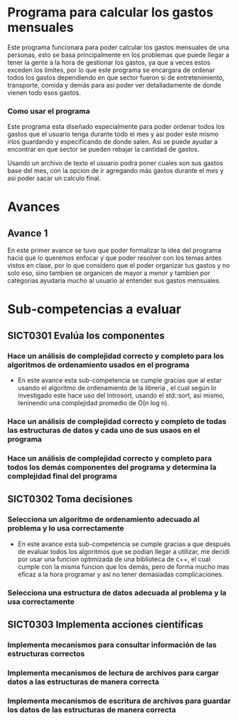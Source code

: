 # Programa para calcular los gastos mensuales
Este programa funcionara para poder calcular los gastos mensuales de una personas, esto se basa principalmente en los problemas que puede llegar a tener la gente a la hora de gestionar los gastos, ya que a veces estos exceden los limites, por lo que este programa se encargara de ordenar todos los gastos dependiendo en que sector fueron si de entretenimiento, transporte, comida y demás para asi poder ver detalladamente de donde vienen todo esos gastos.

### Como usar el programa
Este programa esta diseñado especialmente para poder ordenar todos los gastos que el usuario tenga durante todo el mes y asi poder este mismo irlos guardando y especificando de donde salen. Asi se puede ayudar a encontrar en que sector se pueden rebajar la cantidad de gastos.

Usando un archivo de texto el usuario podra poner cuales son sus gastos base del mes, con la opcion de ir agregando más gastos durante el mes y asi poder sacar un calculo final.

# Avances

## Avance 1
En este primer avance se tuvo que poder formalizar la idea del programa hacia que lo queremos enfocar y que poder resolver con los temas antes vistos en clase, por lo que considero que el poder organizar tus gastos y no solo eso, sino tambien se organicen de mayor a menor y tambien por categorias ayudaria mucho al usuario al entender sus gastos mensuales.

# Sub-competencias a evaluar

## SICT0301 Evalúa los componentes

### Hace un análisis de complejidad correcto y completo para los algoritmos de ordenamiento usados en el programa
- En este avance esta sub-competencia se cumple gracias que al estar usando el algoritmo de ordenamiento de la libreria <algorithm>, el cual según lo investigado este hace uso del Introsort, usando el std::sort, asi mismo, teninendo una complejidad promedio de O(n log n).

### Hace un análisis de complejidad correcto y completo de todas las estructuras de datos y cada uno de sus usaos en el programa

### Hace un análisis de complejidad correcto y completo para todos los demás componentes del programa y determina la complejidad final del programa

## SICT0302 Toma decisiones

### Selecciona un algoritmo de ordenamiento adecuado al problema y lo usa correctamente
- En este avance esta sub-competencia se cumple gracias a que después de evaluar todos los algoritmos que se podian llegar a utilizar, me decidi por usar una funcion optimizada de una biblioteca de c++, el cual cumple con la misma funcion que los demás, pero de forma mucho mas eficaz a la hora programar y asi no tener demasiadas complicaciones.

### Selecciona una estructura de datos adecuada al problema y la usa correctamente

## SICT0303 Implementa acciones científicas

### Implementa mecanismos para consultar información de las estructuras correctos

### Implementa mecanismos de lectura de archivos para cargar datos a las estructuras de manera correcta

### Implementa mecanismos de escritura de archivos para guardar los datos de las estructuras de manera correcta
